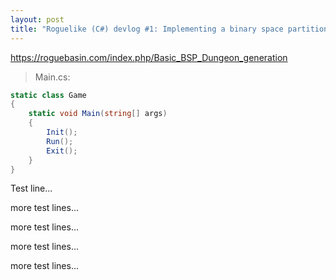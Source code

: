 ```yaml
---
layout: post
title: "Roguelike (C#) devlog #1: Implementing a binary space partitioning (BSP) tree for dungeon generation"
---
```


https://roguebasin.com/index.php/Basic_BSP_Dungeon_generation

>Main.cs:
```csharp
static class Game
{
    static void Main(string[] args)
    {
        Init();
        Run();
        Exit();
    }
}
```

Test line...

more test lines...

more test lines...

more test lines...

more test lines...